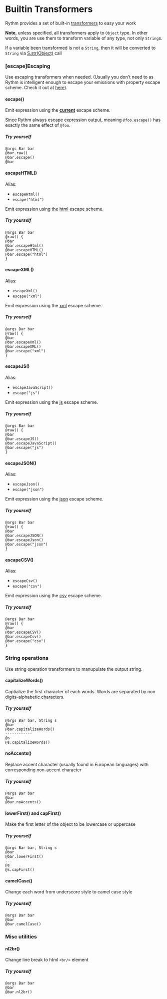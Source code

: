 # Builtin Transformers

Rythm provides a set of built-in [transformers](expression.md#transformer) to easy your work

<div class="alert alert-info">
<b>Note</b>, unless specified, all transformers apply to <code>Object</code> type. In other words, you are use them to transform variable of any type, not only <code>String</code>s. 
</div>

If a variable been transformed is not a <code>String</code>, then it will be converted to <code>String</code> via [S.str(Object)](http://rythmengine.org/api/com/greenlaw110/rythm/utils/S.html#str(java.lang.Object)) call 

### [escape]Escaping

Use escaping transformers when needed. (Usually you don't need to as Rythm is intelligent enough to escape your emissions with property escape scheme. Check it out at [here](expression#escape)).

#### escape()

Emit expression using the [**current**](template_context.md#escape) escape scheme. 

<div class="alert alert-info">
Since Rythm always escape expression output, meaning <code>@foo.escape()</code> has exactly the same effect of <code>@foo</code>.
</div>

##### <i class="icon-magic"></i> Try yourself

```lang-java,fid-70bccea25d8942b1b87081534d49aa3a
@args Bar bar
@bar.raw()
@bar.escape()
@bar
```

#### escapeHTML()

Alias:

* `escapeHtml()`
* `escape("html")`

Emit expression using the [html](http://rythmengine.org/api/com/greenlaw110/rythm/utils/Escape.html#HTML) escape scheme.

##### <i class="icon-magic"></i> Try yourself

```lang-java,fid-80a06b8dcfc745ae88d5772b22a56b7a
@args Bar bar
@raw() {
@bar
@bar.escapeHtml()
@bar.escapeHTML()
@bar.escape("html")
}
```

#### escapeXML()

Alias:

* `escapeXml()`
* `escape("xml")`

Emit expression using the [xml](http://rythmengine.org/api/com/greenlaw110/rythm/utils/Escape.html#XML) escape scheme.

##### <i class="icon-magic"></i> Try yourself

```lang-java,fid-c22f5795355a4e0faaccc3b890026843
@args Bar bar
@raw() {
@bar
@bar.escapeXml()
@bar.escapeXML()
@bar.escape("xml")
}
```

#### escapeJS()

Alias:

* `escapeJavaScript()`
* `escape("js")`

Emit expression using the [js](http://rythmengine.org/api/com/greenlaw110/rythm/utils/Escape.html#JS) escape scheme.

##### <i class="icon-magic"></i> Try yourself

```lang-java,fid-ec3ccf28950f4b158cde2336632d9429
@args Bar bar
@raw() {
@bar
@bar.escapeJS()
@bar.escapeJavaScript()
@bar.escape("js")
}
```

#### escapeJSON()

Alias:

* `escapeJson()`
* `escape("json")`

Emit expression using the [json](http://rythmengine.org/api/com/greenlaw110/rythm/utils/Escape.html#JSON) escape scheme.

##### <i class="icon-magic"></i> Try yourself

```lang-java,fid-2c94b9f4c22148b6974dcffbc4bf2214
@args Bar bar
@raw() {
@bar
@bar.escapeJSON()
@bar.escapeJson()
@bar.escape("json")
}
```

#### escapeCSV()

Alias:

* `escapeCsv()`
* `escape("csv")`

Emit expression using the [csv](http://rythmengine.org/api/com/greenlaw110/rythm/utils/Escape.html#CSV) escape scheme.

##### <i class="icon-magic"></i> Try yourself

```lang-java,fid-51c053ac57644ba9862bae03ee69c2ae
@args Bar bar
@raw() {
@bar
@bar.escapeCSV()
@bar.escapeCsv()
@bar.escape("csv")
}
```

### String operations

Use string operation transformers to manupulate the output string.

#### capitalizeWords()

Captialize the first character of each words. Words are separated by non digits-alphabetic characters.

##### <i class="icon-magic"></i> Try yourself

```lang-java,fid-d0eaed51cdb044e3813843845453a819
@args Bar bar, String s
@bar
@bar.capitalizeWords()
------------
@s
@s.capitalizeWords()
```

#### noAccents()

Replace accent character (usually found in European languages) with corresponding non-accent character

##### <i class="icon-magic"></i> Try yourself

```lang-java,fid-beacda9f4c7945b7bd743e3da8b4cd7f
@args Bar bar
@bar
@bar.noAccents()
```

#### lowerFirst() and capFirst()

Make the first letter of the object to be lowercase or uppercase

##### <i class="icon-magic"></i> Try yourself

```lang-java,fid-ae7162075ef5498eb8af84beb8f77b02
@args Bar bar, String s
@bar
@bar.lowerFirst()
---
@s
@s.capFirst()
```

#### camelCase()

Change each word from underscore style to camel case style

##### <i class="icon-magic"></i> Try yourself

```lang-java,fid-baaa389eae37422b8a48508bd0889fe9
@args Bar bar
@bar
@bar.camelCase()
```

### Misc utilities

#### nl2br()

Change line break to html `<br/>` element

##### <i class="icon-magic"></i> Try yourself

```lang-java,fid-e0497048c78248129c13d7b69aa14d52
@args Bar bar
@bar
@bar.nl2br()
```
